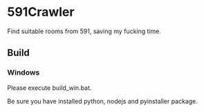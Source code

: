 # 591Crawler
Find suitable rooms from 591, saving my fucking time.

## Build
### Windows
Please execute build_win.bat.

Be sure you have installed python, nodejs and pyinstaller package.
